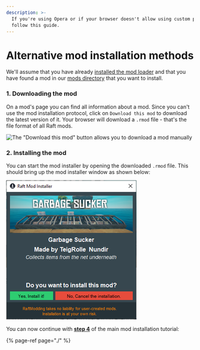 ```yaml
---
description: >-
  If you're using Opera or if your browser doesn't allow using custom protocols,
  follow this guide.
---
```


# Alternative mod installation methods

We'll assume that you have already [installed the mod loader](../how-to-install-raftmodloader/) and that you have found a mod in our [mods directory](https://raftmodding.com/mods) that you want to install.

### 1. Downloading the mod

On a mod's page you can find all information about a mod. Since you can't use the mod installation protocol, click on `Download this mod` to download the latest version of it. Your browser will download a `.rmod` file - that's the file format of all Raft mods.

![The &quot;Download this mod&quot; button allows you to download a mod manually](../../.gitbook/assets/capture.png)

### 2. Installing the mod

You can start the mod installer by opening the downloaded `.rmod` file. This should bring up the mod installer window as shown below:

![Opening the mod file will bring up the mod installer.](../../.gitbook/assets/image%20%2811%29.png)

You can now continue with [**step 4**](./#4-allowing-the-mod-installation) of the main mod installation tutorial:

{% page-ref page="./" %}




